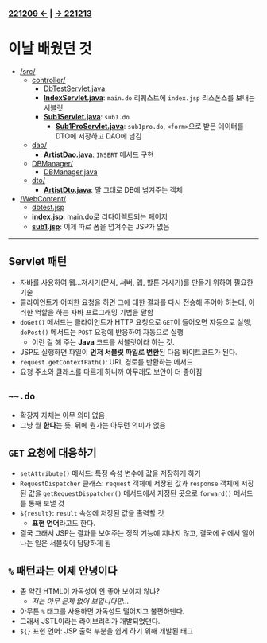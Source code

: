 ﻿### [221209 ←](/221205-_JSP/221209/) | [→ 221213](/221205-_JSP/221213/)

# 이날 배웠던 것

- [/src/](/221205-_JSP/221212/jspstudy56/kadeServlet/src/)
    - [controller/](/221205-_JSP/221212/jspstudy56/kadeServlet/src/controller/)
        - [DbTestServlet.java](/221205-_JSP/221212/jspstudy56/kadeServlet/src/controller/DbTestServlet.java)
        - [**IndexServlet.java**](/221205-_JSP/221212/jspstudy56/kadeServlet/src/controller/IndexServlet.java): `main.do` 리퀘스트에 `index.jsp` 리스폰스를 보내는 서블릿
        - [**Sub1Servlet.java**](/221205-_JSP/221212/jspstudy56/kadeServlet/src/controller/Sub1Servlet.java): `sub1.do` 
            - [**Sub1ProServlet.java**](/221205-_JSP/221212/jspstudy56/kadeServlet/src/controller/Sub1ProServlet.java): `sub1pro.do`, `<form>`으로 받은 데이터를 DTO에 저장하고 DAO에 넘김
    - [dao/](/221205-_JSP/221212/jspstudy56/kadeServlet/src/dao/)
        - [**ArtistDao.java**](/221205-_JSP/221212/jspstudy56/kadeServlet/src/dao/ArtistDao.java): `INSERT` 메서드 구현
    - [DBManager/](/221205-_JSP/221212/jspstudy56/kadeServlet/src/DBManager/)
        - [DBManager.java](/221205-_JSP/221212/jspstudy56/kadeServlet/src/DBManager/DBManager.java)
    - [dto/](/221205-_JSP/221212/jspstudy56/kadeServlet/src/dto/)
        - [**ArtistDto.java**](/221205-_JSP/221212/jspstudy56/kadeServlet/src/dto/ArtistDto.java): 말 그대로 DB에 넘겨주는 객체
- [/WebContent/](/221205-_JSP/221212/jspstudy56/kadeServlet/WebContent/)
    - [dbtest.jsp](/221205-_JSP/221212/jspstudy56/kadeServlet/WebContent/dbtest.jsp)
    - [**index.jsp**](/221205-_JSP/221212/jspstudy56/kadeServlet/WebContent/index.jsp): main.do로 리다이렉트되는 페이지
    - [**sub1.jsp**](/221205-_JSP/221212/jspstudy56/kadeServlet/WebContent/sub1.jsp): 이제 따로 폼을 넘겨주는 JSP가 없음

---

## Servlet 패턴

- 자바를 사용하여 웹...저시기(문서, 서버, 앱, 할튼 거시기)를 만들기 위하여 필요한 기술
- 클라이언트가 어떠한 요청을 하면 그에 대한 결과를 다시 전송해 주어야 하는데, 이러한 역할을 하는 자바 프로그래밍 기법을 말함
- `doGet()` 메서드는 클라이언트가 HTTP 요청으로 `GET`이 들어오면 자동으로 실행, `doPost()` 메서드는 `POST` 요청에 반응하여 자동으로 실행
    - 이런 걸 해 주는 **Java** 코드를 서블릿이라 하는 것.
- JSP도 실행하면 파일이 **먼저 서블릿 파일로 변환**된 다음 바이트코드가 된다.
- `request.getContextPath()`: URL 경로를 반환하는 메서드
- 요청 주소와 클래스를 다르게 하니까 아무래도 보안이 더 좋아짐

## `~~.do`

- 확장자 자체는 아무 의미 없음
- 그냥 뭘 **한다**는 뜻. 뒤에 뭔가는 아무런 의미가 없음

## `GET` 요청에 대응하기

- `setAttribute()` 메서드: 특정 속성 변수에 값을 저장하게 하기
- `RequestDispatcher` 클래스: `request` 객체에 저장된 값과 `response` 객체에 저장된 값을 `getRequestDispatcher()` 메서드에서 지정된 곳으로 `forward()` 메서드를 통해 보낼 것
- `${result}`: `result` 속성에 저장된 값을 출력할 것
    - **표현 언어**라고도 한다.
- 결국 그래서 JSP는 결과를 보여주는 정적 기능에 지나지 않고, 결국에 뒤에서 일어나는 일은 서블릿이 담당하게 됨

## `%` 패턴과는 이제 안녕이다

- 좀 약간 HTML이 가독성이 안 좋아 보이지 않냐?
    - *저는 아무 문제 없어 보입니다만...*
- 아무튼 `%` 태그를 사용하면 가독성도 떨어지고 불편하댄다.
- 그래서 JSTL이라는 라이브러리가 개발되었댄다.
- `${}` 표현 언어: JSP 출력 부분을 쉽게 하기 위해 개발된 태그